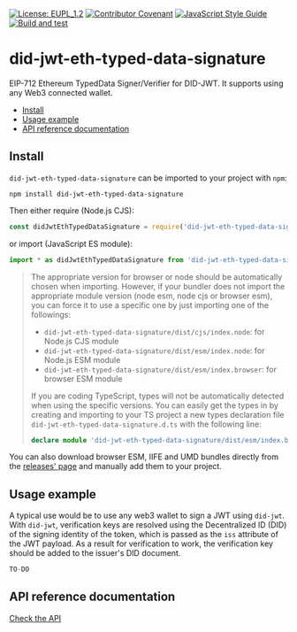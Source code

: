 [![License: EUPL_1.2](https://img.shields.io/badge/License-EUPL_1.2-yellow.svg)](LICENSE)
[![Contributor Covenant](https://img.shields.io/badge/Contributor%20Covenant-2.1-4baaaa.svg)](CODE_OF_CONDUCT.md)
[![JavaScript Style Guide](https://img.shields.io/badge/code_style-standard-brightgreen.svg)](https://standardjs.com)
[![Build and test](https://github.com/AntonioAlarcon32/did-jwt-eth-typed-data-signature/actions/workflows/build-and-test.yml/badge.svg)](https://github.com/AntonioAlarcon32/did-jwt-eth-typed-data-signature/actions/workflows/build-and-test.yml)

# did-jwt-eth-typed-data-signature

EIP-712 Ethereum TypedData Signer/Verifier for DID-JWT. It supports using any Web3 connected wallet.

- [Install](#install)
- [Usage example](#usage-example)
- [API reference documentation](#api-reference-documentation)

## Install

`did-jwt-eth-typed-data-signature` can be imported to your project with `npm`:

```console
npm install did-jwt-eth-typed-data-signature
```

Then either require (Node.js CJS):

```javascript
const didJwtEthTypedDataSignature = require('did-jwt-eth-typed-data-signature')
```

or import (JavaScript ES module):

```javascript
import * as didJwtEthTypedDataSignature from 'did-jwt-eth-typed-data-signature'
```

> The appropriate version for browser or node should be automatically chosen when importing. However, if your bundler does not import the appropriate module version (node esm, node cjs or browser esm), you can force it to use a specific one by just importing one of the followings:
>
> - `did-jwt-eth-typed-data-signature/dist/cjs/index.node`: for Node.js CJS module
> - `did-jwt-eth-typed-data-signature/dist/esm/index.node`: for Node.js ESM module
> - `did-jwt-eth-typed-data-signature/dist/esm/index.browser`: for browser ESM module
>
> If you are coding TypeScript, types will not be automatically detected when using the specific versions. You can easily get the types in by creating and importing to your TS project a new types declaration file `did-jwt-eth-typed-data-signature.d.ts` with the following line:
>
> ```typescript
> declare module 'did-jwt-eth-typed-data-signature/dist/esm/index.browser' // use the specific module file you are importing
> ```

You can also download browser ESM, IIFE and UMD bundles directly from the [releases' page](https://github.com/AntonioAlarcon32/did-jwt-eth-typed-data-signature/releases) and manually add them to your project.

## Usage example

A typical use would be to use any web3 wallet to sign a JWT using `did-jwt`. With `did-jwt`, verification keys are resolved using the Decentralized ID (DID) of the signing identity of the token, which is passed as the `iss` attribute of the JWT payload. As a result for verification to work, the verification key should be added to the issuer's DID document.

```typescript
TO-DO

```

## API reference documentation

[Check the API](docs/API.md)
